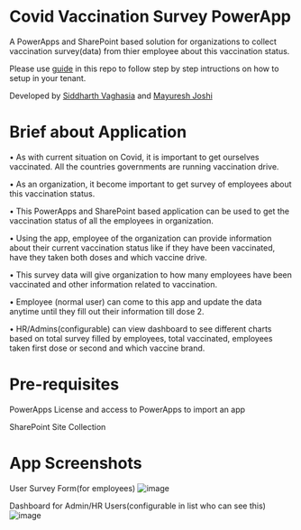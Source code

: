 # Covid Vaccination Survey PowerApp

A PowerApps and SharePoint based solution for organizations to collect vaccination survey(data) from thier employee about this vaccination status. 

Please use [guide](https://github.com/siddharth-vaghasia/covidsurveypowerapp/blob/main/Covid19VaccinationSurvey%20Setup%20Guide.docx) in this repo to follow step by step intructions on how to setup in your tenant.

Developed by [Siddharth Vaghasia](https://www.linkedin.com/in/siddharthvaghasia/) and [Mayuresh Joshi](https://www.linkedin.com/in/mayure5h/)

# Brief about Application

•	As with current situation on Covid, it is important to get ourselves vaccinated. All the countries governments are running vaccination drive. 

•	As an organization, it become important to get survey of employees about this vaccination status. 

•	This PowerApps and SharePoint based application can be used to get the vaccination status of all the employees in organization. 

•	Using the app, employee of the organization can provide information about their current vaccination status like if they have been vaccinated, have they taken both doses and which vaccine drive. 

•	This survey data will give organization to how many employees have been vaccinated and other information related to vaccination.

•	Employee (normal user) can come to this app and update the data anytime until they fill out their information till dose 2. 

•	HR/Admins(configurable) can view dashboard to see different charts based on total survey filled by employees, total vaccinated, employees taken first dose or second and which vaccine brand.

# Pre-requisites

PowerApps License and access to PowerApps to import an app

SharePoint Site Collection

# App Screenshots
User Survey Form(for employees)
![image](https://user-images.githubusercontent.com/9557557/118375915-6e23ac00-b5e2-11eb-88e7-e66974cbaac2.png)

Dashboard for Admin/HR Users(configurable in list who can see this)
![image](https://user-images.githubusercontent.com/9557557/118375929-8b587a80-b5e2-11eb-99ec-2097b30e5af1.png)

